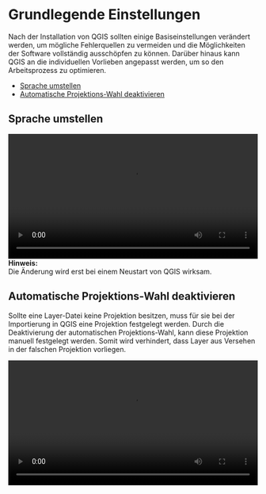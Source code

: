 # Grundlegende Einstellungen
Nach der Installation von QGIS sollten einige Basiseinstellungen verändert werden, um mögliche Fehlerquellen zu vermeiden und die Möglichkeiten der Software vollständig ausschöpfen zu können. Darüber hinaus kann QGIS an die individuellen Vorlieben angepasst werden, um so den Arbeitsprozess zu optimieren.  

* [Sprache umstellen](#sprache-umstellen)
* [Automatische Projektions-Wahl deaktivieren](#automatische-projektions-wahl-deaktivieren)


## Sprache umstellen
<video width="100%" controls src="https://courses.gistools.geog.uni-heidelberg.de/giscience/kartographie_uebung/-/wikis/uploads/videos/Sprache_ändern.mp4"></video>
**Hinweis:**  
Die Änderung wird erst bei einem Neustart von QGIS wirksam.


## Automatische Projektions-Wahl deaktivieren
Sollte eine Layer-Datei keine Projektion besitzen, muss für sie bei der Importierung in QGIS eine Projektion festgelegt werden. Durch die Deaktivierung der automatischen Projektions-Wahl, kann diese Projektion manuell festgelegt werden. Somit wird verhindert, dass Layer aus Versehen in der falschen Projektion vorliegen.  

<video width="100%" controls src="https://courses.gistools.geog.uni-heidelberg.de/giscience/kartographie_uebung/-/wikis/uploads/videos/Automatische_Projektionswahl_deaktivieren.mp4"></video>